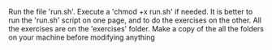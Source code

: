 Run the file 'run.sh'. Execute a 'chmod +x run.sh' if needed.
It is better to run the 'run.sh' script on one page, and to do the exercises on the other.
All the exercises are on the 'exercises' folder. Make a copy of the all the folders on your machine before modifying anything
